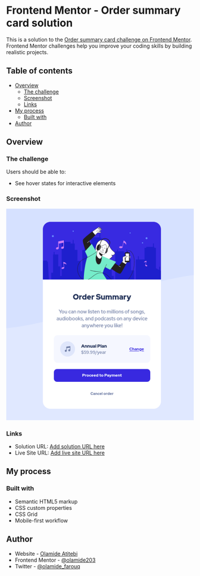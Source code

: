 # Frontend Mentor - Order summary card solution

This is a solution to the [Order summary card challenge on Frontend Mentor](https://www.frontendmentor.io/challenges/order-summary-component-QlPmajDUj). Frontend Mentor challenges help you improve your coding skills by building realistic projects.

## Table of contents

-   [Overview](#overview)
    -   [The challenge](#the-challenge)
    -   [Screenshot](#screenshot)
    -   [Links](#links)
-   [My process](#my-process)
    -   [Built with](#built-with)
-   [Author](#author)

## Overview

### The challenge

Users should be able to:

-   See hover states for interactive elements

### Screenshot

![](./screenshot.png)

### Links

-   Solution URL: [Add solution URL here](https://your-solution-url.com)
-   Live Site URL: [Add live site URL here](https://olamide203.github.io/order-summary-component/)

## My process

### Built with

-   Semantic HTML5 markup
-   CSS custom properties
-   CSS Grid
-   Mobile-first workflow

## Author

-   Website - [Olamide Atitebi](https://github.com/olamide203)
-   Frontend Mentor - [@olamide203](https://www.frontendmentor.io/profile/yourusername)
-   Twitter - [@olamide_farouq](https://www.twitter.com/olamide_farouq)
